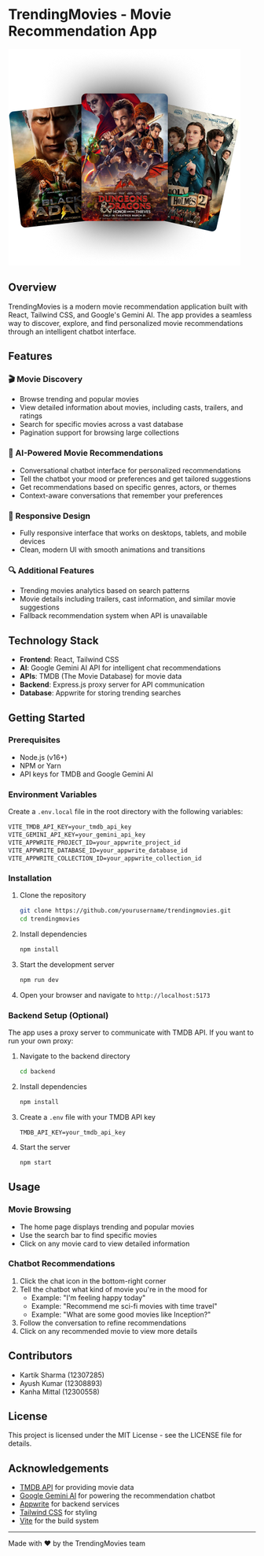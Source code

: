 # TrendingMovies - Movie Recommendation App

![TrendingMovies Banner](/public/hero.png)

## Overview

TrendingMovies is a modern movie recommendation application built with React, Tailwind CSS, and Google's Gemini AI. The app provides a seamless way to discover, explore, and find personalized movie recommendations through an intelligent chatbot interface.

## Features

### 🎬 Movie Discovery
- Browse trending and popular movies
- View detailed information about movies, including casts, trailers, and ratings
- Search for specific movies across a vast database
- Pagination support for browsing large collections

### 🤖 AI-Powered Movie Recommendations
- Conversational chatbot interface for personalized recommendations
- Tell the chatbot your mood or preferences and get tailored suggestions
- Get recommendations based on specific genres, actors, or themes
- Context-aware conversations that remember your preferences

### 📱 Responsive Design
- Fully responsive interface that works on desktops, tablets, and mobile devices
- Clean, modern UI with smooth animations and transitions

### 🔍 Additional Features
- Trending movies analytics based on search patterns
- Movie details including trailers, cast information, and similar movie suggestions
- Fallback recommendation system when API is unavailable

## Technology Stack

- **Frontend**: React, Tailwind CSS
- **AI**: Google Gemini AI API for intelligent chat recommendations
- **APIs**: TMDB (The Movie Database) for movie data
- **Backend**: Express.js proxy server for API communication
- **Database**: Appwrite for storing trending searches

## Getting Started

### Prerequisites

- Node.js (v16+)
- NPM or Yarn
- API keys for TMDB and Google Gemini AI

### Environment Variables

Create a `.env.local` file in the root directory with the following variables:

```
VITE_TMDB_API_KEY=your_tmdb_api_key
VITE_GEMINI_API_KEY=your_gemini_api_key
VITE_APPWRITE_PROJECT_ID=your_appwrite_project_id
VITE_APPWRITE_DATABASE_ID=your_appwrite_database_id
VITE_APPWRITE_COLLECTION_ID=your_appwrite_collection_id
```

### Installation

1. Clone the repository
   ```bash
   git clone https://github.com/yourusername/trendingmovies.git
   cd trendingmovies
   ```

2. Install dependencies
   ```bash
   npm install
   ```

3. Start the development server
   ```bash
   npm run dev
   ```

4. Open your browser and navigate to `http://localhost:5173`

### Backend Setup (Optional)

The app uses a proxy server to communicate with TMDB API. If you want to run your own proxy:

1. Navigate to the backend directory
   ```bash
   cd backend
   ```

2. Install dependencies
   ```bash
   npm install
   ```

3. Create a `.env` file with your TMDB API key
   ```
   TMDB_API_KEY=your_tmdb_api_key
   ```

4. Start the server
   ```bash
   npm start
   ```

## Usage

### Movie Browsing

- The home page displays trending and popular movies
- Use the search bar to find specific movies
- Click on any movie card to view detailed information

### Chatbot Recommendations

1. Click the chat icon in the bottom-right corner
2. Tell the chatbot what kind of movie you're in the mood for
   - Example: "I'm feeling happy today"
   - Example: "Recommend me sci-fi movies with time travel"
   - Example: "What are some good movies like Inception?"
3. Follow the conversation to refine recommendations
4. Click on any recommended movie to view more details

## Contributors

- Kartik Sharma (12307285)
- Ayush Kumar (12308893)
- Kanha Mittal (12300558)

## License

This project is licensed under the MIT License - see the LICENSE file for details.

## Acknowledgements

- [TMDB API](https://www.themoviedb.org/documentation/api) for providing movie data
- [Google Gemini AI](https://ai.google.dev/) for powering the recommendation chatbot
- [Appwrite](https://appwrite.io/) for backend services
- [Tailwind CSS](https://tailwindcss.com/) for styling
- [Vite](https://vitejs.dev/) for the build system

---

Made with ❤️ by the TrendingMovies team
